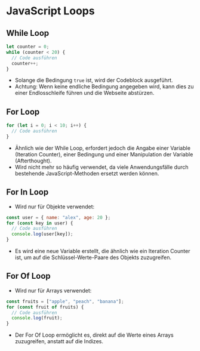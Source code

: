 # JavaScript Loops

## While Loop

```javascript
let counter = 0;
while (counter < 20) {
  // Code ausführen
  counter++;
}
```

- Solange die Bedingung `true` ist, wird der Codeblock ausgeführt.
- Achtung: Wenn keine endliche Bedingung angegeben wird, kann dies zu einer Endlosschleife führen und die Webseite abstürzen.

## For Loop

```javascript
for (let i = 0; i < 10; i++) {
  // Code ausführen
}
```

- Ähnlich wie der While Loop, erfordert jedoch die Angabe einer Variable (Iteration Counter), einer Bedingung und einer Manipulation der Variable (Afterthought).
- Wird nicht mehr so häufig verwendet, da viele Anwendungsfälle durch bestehende JavaScript-Methoden ersetzt werden können.

## For In Loop

- Wird nur für Objekte verwendet:

```javascript
const user = { name: "alex", age: 20 };
for (const key in user) {
  // Code ausführen
  console.log(user[key]);
}
```

- Es wird eine neue Variable erstellt, die ähnlich wie ein Iteration Counter ist, um auf die Schlüssel-Werte-Paare des Objekts zuzugreifen.

## For Of Loop

- Wird nur für Arrays verwendet:

```javascript
const fruits = ["apple", "peach", "banana"];
for (const fruit of fruits) {
  // Code ausführen
  console.log(fruit);
}
```

- Der For Of Loop ermöglicht es, direkt auf die Werte eines Arrays zuzugreifen, anstatt auf die Indizes.
